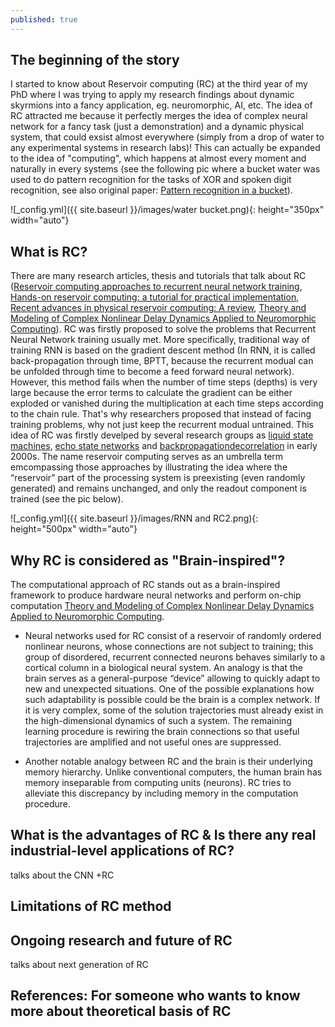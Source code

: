 ```yaml
---
published: true
---
```

## The beginning of the story

I started to know about Reservoir computing (RC) at the third year of my PhD where I was trying to apply my research findings about dynamic skyrmions into a fancy application, eg. neuromorphic, AI, etc. The idea of RC attracted me because it perfectly merges the idea of complex neural network for a fancy task (just a demonstration) and a dynamic physical system, that could exsist almost everywhere (simply from a drop of water to any experimental systems in research labs)! This can actually be expanded to the idea of "computing", which happens at almost every moment and naturally in every systems (see the following pic where a bucket water was used to do pattern recognition for the tasks of XOR and spoken digit recognition, see also original paper: [Pattern recognition in a bucket](https://link.springer.com/chapter/10.1007/978-3-540-39432-7_63)).

![_config.yml]({{ site.baseurl }}/images/water bucket.png){: height="350px" width="auto"}

## What is RC?

There are many research articles, thesis and tutorials that talk about RC ([Reservoir computing approaches to recurrent neural network training](https://amygdala.psychdept.arizona.edu/CompNeuro/Readings/week13/Lukosevicius-Jaeger+Reservoir-computing-recurrent-neural-network+CompSciRev+2019.pdf), [Hands-on reservoir computing: a tutorial for practical implementation](https://iopscience.iop.org/article/10.1088/2634-4386/ac7db7/pdf), [Recent advances in physical reservoir computing: A review](https://arxiv.org/pdf/1808.04962.pdf), [Theory and Modeling of Complex Nonlinear Delay Dynamics Applied to Neuromorphic Computing](https://hal.archives-ouvertes.fr/tel-01591441/file/PhD_thesis-Penkovsky-arch.pdf)). RC was firstly proposed to solve the problems that Recurrent Neural Network training usually met. More specifically, traditional way of training RNN is based on the gradient descent method (In RNN, it is called back-propagation through time, BPTT, because the recurrent modual can be unfolded through time to become a feed forward neural network). However, this method fails when the number of time steps (depths) is very large because the error terms to calculate the gradient can be either exploded or vanished during the multiplication at each time steps according to the chain rule. That's why researchers proposed that instead of facing training problems, why not just keep the recurrent modual untrained. This idea of RC was firstly develped by several research groups as [liquid state machines](https://direct.mit.edu/neco/article-abstract/14/11/2531/6650/Real-Time-Computing-Without-Stable-States-A-New), [echo state networks](https://www.ai.rug.nl/minds/uploads/EchoStatesTechRep.pdf) and [backpropagationdecorrelation](https://ieeexplore.ieee.org/document/1380039) in early 2000s. The name reservoir computing serves as an umbrella term emcompassing those approaches by illustrating the idea where the “reservoir” part of the processing system is preexisting (even randomly generated) and remains unchanged, and only the readout component is trained (see the pic below).

![_config.yml]({{ site.baseurl }}/images/RNN and RC2.png){: height="500px" width="auto"}


## Why RC is considered as "Brain-inspired"?

The computational approach of RC stands out as a brain-inspired framework to produce hardware neural networks and perform on-chip computation [Theory and Modeling of Complex Nonlinear Delay Dynamics Applied to Neuromorphic Computing](https://hal.archives-ouvertes.fr/tel-01591441/file/PhD_thesis-Penkovsky-arch.pdf). 
- Neural networks used for RC consist of a reservoir of randomly ordered nonlinear neurons, whose connections are not subject to training; this group of disordered, recurrent connected neurons behaves similarly to a cortical column in a biological neural system. An analogy is that the brain serves as a general-purpose “device” allowing to quickly adapt to new and unexpected situations. One of the possible explanations how such adaptability is possible could be the brain is a complex network. If it is very complex, some of the solution trajectories must already exist in the high-dimensional dynamics of such a system. The remaining learning procedure is rewiring the brain connections so that useful trajectories are amplified and not useful ones are suppressed.

- Another notable analogy between RC and the brain is their underlying memory hierarchy. Unlike conventional computers, the human brain has memory inseparable from computing units (neurons). RC tries to alleviate this discrepancy by including memory in the computation procedure.

## What is the advantages of RC & Is there any real industrial-level applications of RC?
talks about the CNN +RC

## Limitations of RC method



## Ongoing research and future of RC
talks about next generation of RC


References:
For someone who wants to know more about theoretical basis of RC
-
